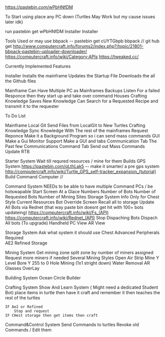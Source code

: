 https://pastebin.com/wPbHNfDM

To Start using 
place any PC down (Turtles May Work but my cause issues later idk)

run
    pastebin get wPbHNfDM Installer
    Installer


Tools Used or may use
bbpack -- pastebin get cUYTGbpb bbpack // git hub get http://www.computercraft.info/forums2/index.php?/topic/21801-bbpack-pastebin-uploader-downloader/
https://computercraft.info/wiki/Category:APIs
https://tweaked.cc/

Currently Implemented Features

Installer
    Installs the mainframe
    Updates the Startup File
    Downloads the all the Github files


Mainframe
    Can Have Multiple PC as Mainframes
        Backups Listen For a failed Responce then they start up and take over command
    Houses Crafting Knowledge
        Saves New Knowledge
        Can Search for a Requested Recipe and transmit it to the requester


To Do List

Mainframe
    Local Git
        Send Files from LocalGit to New Turtles
    Crafting Knowledge
        Sync Knowledge With The rest of the mainframes
    Request Reponce
        Make it a Background Program so i can send mass commands
    GUI
        Make a Gui
    Monitor Support
        Make a GUI and tabs
            Communication Tab
                The Past few Communications
            Command Tab
                Send out Mass Commands
                    Update
                    RTB


Starter System
    Wait till requred resources / mine for them
    Builds GPS System https://pastebin.com/qLthLak5 -- make it smarter/ a pre gps system http://computercraft.info/wiki/Turtle_GPS_self-tracker_expansion_(tutorial)
    Build Command Computer // 

Command System
    NEEDs to be able to have multiple Command PCs / be hotswapable
    Start Screen
        At a Glace Numbers
            Number of Bots
            Number of Requested Bots
            Number of Mining Sites
        Storage System Info
            Only for Chest Style 
            Current Resources
        Bot Override Screen
            Recall all to storage
            Update All Bots via Rednet (that way paste bin doesnt get hit with 100+ bots updateing) https://computercraft.info/wiki/Fs_(API) https://computercraft.info/wiki/Rednet_(API)
            Stop Dispaching Bots
            Dispach All bots (To upgrade)
    Handheld PC View
    AR View

Storage System
    Ask what system it should use
        Chest
        Advanced Peripherals Required  
            AE2
            Refined Storage
            
Mining System
    Get mining zone
        split zone by number of miners assigned
        Request more miners if needed
    Several Mining Styles
        Open Air Strip Mine
        Y Level Bore
        Y 255 to 0 Hole Mining (1x1 stright down)
        Water Removal
    AR Glasses OverLay

Building System
    Ocean Circle Builder 

Crafting System
    Show And Learn System ( Might need a dedicated Student Bot)
        place items in turtle then have it craft and remember it
        then teaches the rest of the turtles    
    
    
    IF Ae2 or Refined 
        Stop and request 
    IF CHest storage then get items then craft

Command&Control System
    Send Commands to turtles
    Revoke old Commands / Edit them 



